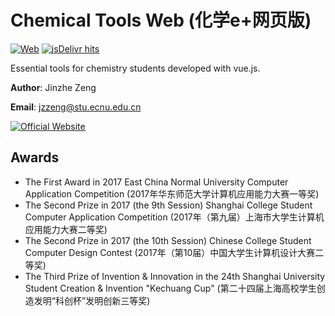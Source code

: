 # Chemical Tools Web (化学e+网页版)
[![Web](https://img.shields.io/website-up-down-green-red/https/chem.njzjz.win.svg?label=Web)](https://chemicaltools.njzjz.win/)
[![jsDelivr hits](https://data.jsdelivr.com/v1/package/gh/njzjz/chemicaltools-web/badge/all?style=rounded)](https://www.jsdelivr.com/package/gh/njzjz/chemicaltools-web)

Essential tools for chemistry students developed with vue.js.

**Author**: Jinzhe Zeng

**Email**: jzzeng@stu.ecnu.edu.cn

[![Official Website](https://img.shields.io/website-up-down-green-red/https/chem.njzjz.win.svg?label=Official%20Website)](https://chem.njzjz.win/)

## Awards
* The First Award in 2017 East China Normal University Computer Application Competition (2017年华东师范大学计算机应用能力大赛一等奖)
* The Second Prize in 2017 (the 9th Session) Shanghai College Student Computer Application Competition (2017年（第九届）上海市大学生计算机应用能力大赛二等奖)
* The Second Prize in 2017 (the 10th Session) Chinese College Student Computer Design Contest (2017年（第10届）中国大学生计算机设计大赛二等奖)
* The Third Prize of Invention & Innovation in the 24th Shanghai University Student Creation & Invention "Kechuang Cup" (第二十四届上海高校学生创造发明“科创杯”发明创新三等奖)
